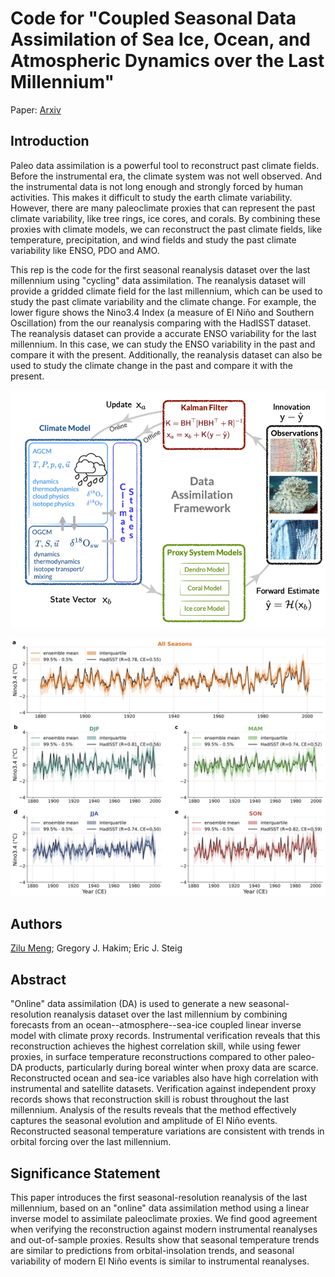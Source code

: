 # Code for "Coupled Seasonal Data Assimilation of Sea Ice, Ocean, and Atmospheric Dynamics over the Last Millennium"

Paper: [Arxiv](https://arxiv.org/abs/2501.14130)

## Introduction

Paleo data assimilation is a powerful tool to reconstruct past climate fields. Before the instrumental era, the climate system was not well observed. And the instrumental data is not long enough and strongly forced by human activities. This makes it difficult to study the earth climate variability. However, there are many paleoclimate proxies that can represent the past climate variability, like tree rings, ice cores, and corals. By combining these proxies with climate models, we can reconstruct the past climate fields, like temperature, precipitation, and wind fields and study the past climate variability like ENSO, PDO and AMO. 

This rep is the code for the first seasonal reanalysis dataset over the last millennium using "cycling" data assimilation. The reanalysis dataset will provide a gridded climate field for the last millennium, which can be used to study the past climate variability and the climate change. For example, the lower figure shows the Nino3.4 Index (a measure of El Niño and Southern Oscillation) from the our reanalysis comparing with the HadISST dataset. The reanalysis dataset can provide a accurate ENSO variability for the last millennium. In this case, we can study the ENSO variability in the past and compare it with the present. Additionally, the reanalysis dataset can also be used to study the climate change in the past and compare it with the present.
 
![intro](./figures/dacycle.png)

![intro](./figures/Nino34_compare_HadISST.png)

## Authors

[Zilu Meng](https://github.com/ZiluM/LMR_Seasonal); Gregory J. Hakim; Eric J. Steig

## Abstract

"Online" data assimilation (DA) is used to generate a new seasonal-resolution reanalysis dataset over the last millennium by combining forecasts from an ocean--atmosphere--sea-ice coupled linear inverse model with climate proxy records. Instrumental verification reveals that this reconstruction achieves the highest correlation skill, while using fewer proxies, in surface temperature reconstructions compared to other paleo-DA products, particularly during boreal winter when proxy data are scarce. Reconstructed ocean and sea-ice variables also have high correlation with instrumental and satellite datasets. Verification against independent proxy records shows that reconstruction skill is robust throughout the last millennium. Analysis of the results reveals that the method effectively captures the seasonal evolution and amplitude of El Niño events. Reconstructed seasonal temperature variations are consistent with trends in orbital forcing over the last millennium.

## Significance Statement 

This paper introduces the first seasonal-resolution reanalysis of the last millennium, based on an "online" data assimilation method using a linear inverse model to assimilate paleoclimate proxies. We find good agreement when verifying the reconstruction against modern instrumental reanalyses and out-of-sample proxies. Results show that seasonal temperature trends are similar to predictions from orbital-insolation trends, and seasonal variability of modern El Niño events is similar to instrumental reanalyses.

